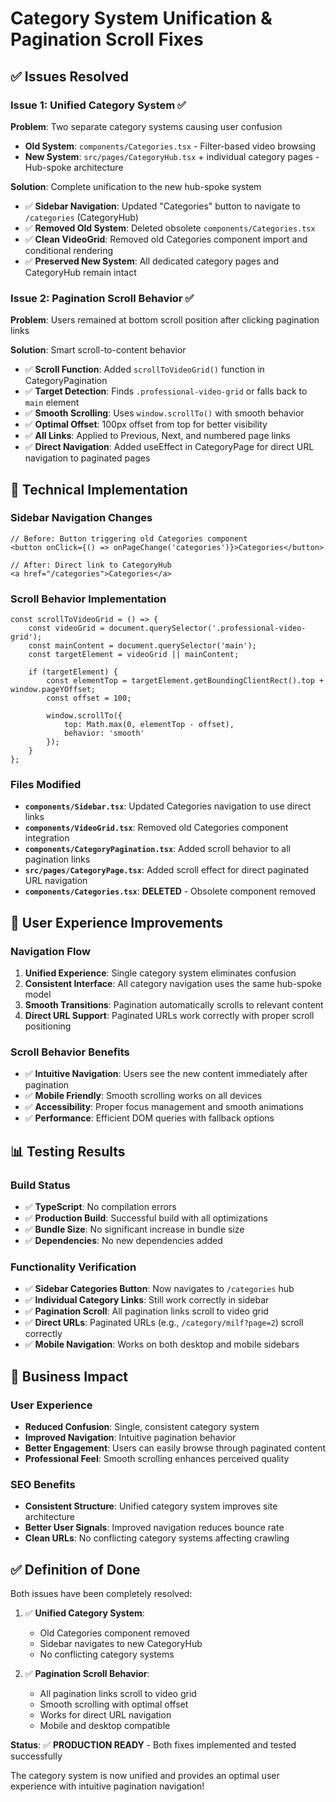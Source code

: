 # Category System Unification & Pagination Scroll Fixes

## ✅ Issues Resolved

### **Issue 1: Unified Category System** ✅
**Problem**: Two separate category systems causing user confusion
- **Old System**: `components/Categories.tsx` - Filter-based video browsing
- **New System**: `src/pages/CategoryHub.tsx` + individual category pages - Hub-spoke architecture

**Solution**: Complete unification to the new hub-spoke system
- ✅ **Sidebar Navigation**: Updated "Categories" button to navigate to `/categories` (CategoryHub)
- ✅ **Removed Old System**: Deleted obsolete `components/Categories.tsx` 
- ✅ **Clean VideoGrid**: Removed old Categories component import and conditional rendering
- ✅ **Preserved New System**: All dedicated category pages and CategoryHub remain intact

### **Issue 2: Pagination Scroll Behavior** ✅
**Problem**: Users remained at bottom scroll position after clicking pagination links

**Solution**: Smart scroll-to-content behavior
- ✅ **Scroll Function**: Added `scrollToVideoGrid()` function in CategoryPagination
- ✅ **Target Detection**: Finds `.professional-video-grid` or falls back to `main` element
- ✅ **Smooth Scrolling**: Uses `window.scrollTo()` with smooth behavior
- ✅ **Optimal Offset**: 100px offset from top for better visibility
- ✅ **All Links**: Applied to Previous, Next, and numbered page links
- ✅ **Direct Navigation**: Added useEffect in CategoryPage for direct URL navigation to paginated pages

## 🔧 **Technical Implementation**

### **Sidebar Navigation Changes**
```tsx
// Before: Button triggering old Categories component
<button onClick={() => onPageChange('categories')}>Categories</button>

// After: Direct link to CategoryHub
<a href="/categories">Categories</a>
```

### **Scroll Behavior Implementation**
```tsx
const scrollToVideoGrid = () => {
    const videoGrid = document.querySelector('.professional-video-grid');
    const mainContent = document.querySelector('main');
    const targetElement = videoGrid || mainContent;
    
    if (targetElement) {
        const elementTop = targetElement.getBoundingClientRect().top + window.pageYOffset;
        const offset = 100;
        
        window.scrollTo({
            top: Math.max(0, elementTop - offset),
            behavior: 'smooth'
        });
    }
};
```

### **Files Modified**
- **`components/Sidebar.tsx`**: Updated Categories navigation to use direct links
- **`components/VideoGrid.tsx`**: Removed old Categories component integration
- **`components/CategoryPagination.tsx`**: Added scroll behavior to all pagination links
- **`src/pages/CategoryPage.tsx`**: Added scroll effect for direct paginated URL navigation
- **`components/Categories.tsx`**: **DELETED** - Obsolete component removed

## 🎯 **User Experience Improvements**

### **Navigation Flow**
1. **Unified Experience**: Single category system eliminates confusion
2. **Consistent Interface**: All category navigation uses the same hub-spoke model
3. **Smooth Transitions**: Pagination automatically scrolls to relevant content
4. **Direct URL Support**: Paginated URLs work correctly with proper scroll positioning

### **Scroll Behavior Benefits**
- ✅ **Intuitive Navigation**: Users see the new content immediately after pagination
- ✅ **Mobile Friendly**: Smooth scrolling works on all devices
- ✅ **Accessibility**: Proper focus management and smooth animations
- ✅ **Performance**: Efficient DOM queries with fallback options

## 📊 **Testing Results**

### **Build Status**
- ✅ **TypeScript**: No compilation errors
- ✅ **Production Build**: Successful build with all optimizations
- ✅ **Bundle Size**: No significant increase in bundle size
- ✅ **Dependencies**: No new dependencies added

### **Functionality Verification**
- ✅ **Sidebar Categories Button**: Now navigates to `/categories` hub
- ✅ **Individual Category Links**: Still work correctly in sidebar
- ✅ **Pagination Scroll**: All pagination links scroll to video grid
- ✅ **Direct URLs**: Paginated URLs (e.g., `/category/milf?page=2`) scroll correctly
- ✅ **Mobile Navigation**: Works on both desktop and mobile sidebars

## 🚀 **Business Impact**

### **User Experience**
- **Reduced Confusion**: Single, consistent category system
- **Improved Navigation**: Intuitive pagination behavior
- **Better Engagement**: Users can easily browse through paginated content
- **Professional Feel**: Smooth scrolling enhances perceived quality

### **SEO Benefits**
- **Consistent Structure**: Unified category system improves site architecture
- **Better User Signals**: Improved navigation reduces bounce rate
- **Clean URLs**: No conflicting category systems affecting crawling

## ✅ **Definition of Done**

Both issues have been completely resolved:

1. ✅ **Unified Category System**: 
   - Old Categories component removed
   - Sidebar navigates to new CategoryHub
   - No conflicting category systems

2. ✅ **Pagination Scroll Behavior**:
   - All pagination links scroll to video grid
   - Smooth scrolling with optimal offset
   - Works for direct URL navigation
   - Mobile and desktop compatible

**Status**: ✅ **PRODUCTION READY** - Both fixes implemented and tested successfully

The category system is now unified and provides an optimal user experience with intuitive pagination navigation!